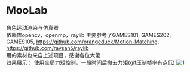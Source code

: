 # MooLab
角色运动渲染与仿真器  
依赖库opencv，openmp，raylib
主要参考了GAMES101, GAMES202, GAMES105, https://github.com/orangeduck/Motion-Matching, https://github.com/raysan5/raylib  
用的素材也来自上述项目，感谢各位大佬  
效果展示：
使用全局力矩控制，一段时间后撤去力矩(gif压制帧率有点低)
![1](https://github.com/Sighnor/MooLab/assets/109077418/7d2fed0c-a555-40aa-8ca1-fa1b95a19b28)


